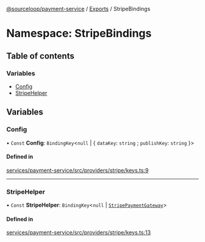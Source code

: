 [@sourceloop/payment-service](../README.md) / [Exports](../modules.md) / StripeBindings

# Namespace: StripeBindings

## Table of contents

### Variables

- [Config](StripeBindings.md#config)
- [StripeHelper](StripeBindings.md#stripehelper)

## Variables

### Config

• `Const` **Config**: `BindingKey`<``null`` \| { `dataKey`: `string` ; `publishKey`: `string`  }\>

#### Defined in

[services/payment-service/src/providers/stripe/keys.ts:9](https://github.com/sourcefuse/loopback4-microservice-catalog/blob/93a7f917/services/payment-service/src/providers/stripe/keys.ts#L9)

___

### StripeHelper

• `Const` **StripeHelper**: `BindingKey`<``null`` \| [`StripePaymentGateway`](../interfaces/StripePaymentGateway.md)\>

#### Defined in

[services/payment-service/src/providers/stripe/keys.ts:13](https://github.com/sourcefuse/loopback4-microservice-catalog/blob/93a7f917/services/payment-service/src/providers/stripe/keys.ts#L13)
